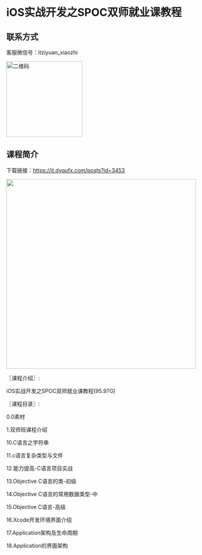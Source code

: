 # iOS实战开发之SPOC双师就业课教程

## 联系方式

客服微信号：itziyuan_xiaozhi

<img src="https://ziyuanyun.oss-cn-guangzhou.aliyuncs.com/common/20240614073449/666b82192834a.jpg" width="200" height="200" alt="二维码">

## 课程简介

下载链接：https://it.dyqufx.com/posts?id=3453

<img src="https://ziyuanyun.oss-cn-guangzhou.aliyuncs.com/yun/20240515185157/664493cd10889.jpg" width="500" alt="">

  ​〖课程介绍〗:

 iOS实战开发之SPOC双师就业课教程(95.97G)

 〖课程目录〗:

 0.0素材

 1.双师班课程介绍

 10.C语言之字符串

 11.c语言复杂类型与文件

 12.能力提高-C语言项目实战

 13.Objective C语言的类-初级

 14.Objective C语言的常用数据类型-中

 15.Objective C语言-高级

 16.Xcode开发环境界面介绍

 17.Application架构及生命周期

 18.Application的界面架构

  